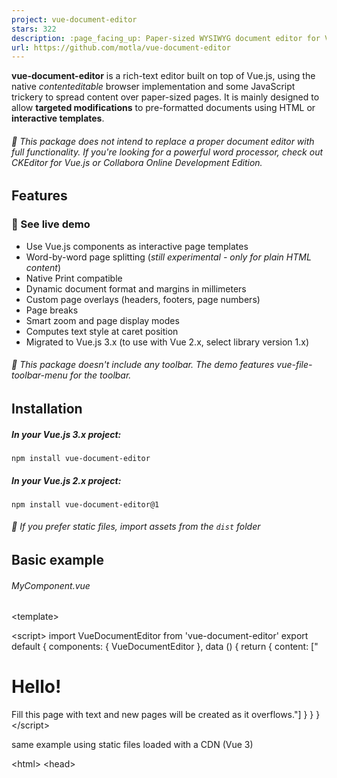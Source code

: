 ```yaml
---
project: vue-document-editor
stars: 322
description: :page_facing_up: Paper-sized WYSIWYG document editor for Vue apps
url: https://github.com/motla/vue-document-editor
---
```


**vue-document-editor** is a rich-text editor built on top of Vue.js, using the native _contenteditable_ browser implementation and some JavaScript trickery to spread content over paper-sized pages. It is mainly designed to allow **targeted modifications** to pre-formatted documents using HTML or **interactive templates**.

###### 💬 This package does not intend to replace a proper document editor with full functionality. If you're looking for a powerful word processor, check out CKEditor for Vue.js or Collabora Online Development Edition.

Features
--------

### 🚀 See live demo

-   Use Vue.js components as interactive page templates
-   Word-by-word page splitting (_still experimental - only for plain HTML content_)
-   Native Print compatible
-   Dynamic document format and margins in millimeters
-   Custom page overlays (headers, footers, page numbers)
-   Page breaks
-   Smart zoom and page display modes
-   Computes text style at caret position
-   Migrated to Vue.js 3.x (to use with Vue 2.x, select library version 1.x)

###### 💬 This package doesn't include any toolbar. The demo features vue-file-toolbar-menu for the toolbar.

Installation
------------

##### In your Vue.js 3.x project:

```
npm install vue-document-editor
```

##### In your Vue.js 2.x project:

```
npm install vue-document-editor@1
```

###### 💬 If you prefer static files, import assets from the `dist` folder

Basic example
-------------

###### MyComponent.vue

<template\>
  <div style\="font-family: Avenir, sans-serif"\>
    <vue-document-editor v-model:content\="content" /> <!-- Vue 3 syntax \-->
    <!-- <vue-document-editor :content.sync="content" /> \--> <!-- Vue 2 syntax \-->
  </div\>
</template\>

<script\>
import VueDocumentEditor from 'vue-document-editor'
export default {
  components: { VueDocumentEditor },
  data () {
    return { 
      content: \["<h1>Hello!</h1>Fill this page with text and new pages will be created as it overflows."\]
    }
  }
}
</script\>

same example using static files loaded with a CDN (Vue 3)

<html\>
<head\>
  <script src\="https://cdn.jsdelivr.net/npm/vue@3/dist/vue.global.prod.js"\></script\>
  <script src\="https://cdn.jsdelivr.net/npm/vue-document-editor@2/dist/VueDocumentEditor.umd.min.js"\></script\>
  <link href\="https://cdn.jsdelivr.net/npm/vue-document-editor@2/dist/VueDocumentEditor.css" rel\="stylesheet"\>
</head\>
<body\>
  <div id\="app"\>
    <div style\="font-family: Avenir, sans-serif"\>
      <vue-document-editor v-model:content\="content" />
    </div\>
  </div\>
  <script\>
  const app \= Vue.createApp({
    components: { VueDocumentEditor },
    data () {
      return { 
        content: \["<h1>Hello!</h1>Fill this page with text and new pages will be created as it overflows."\]
      }
    }
  }).mount('#app');
  </script\>
</body\>
</html\>

same example using static files loaded with a CDN (Vue 2)

<html\>
<head\>
  <script src\="https://cdn.jsdelivr.net/npm/vue@2/dist/vue.js"\></script\>
  <script src\="https://cdn.jsdelivr.net/npm/vue-document-editor@1/dist/VueDocumentEditor.umd.min.js"\></script\>
  <link href\="https://cdn.jsdelivr.net/npm/vue-document-editor@1/dist/VueDocumentEditor.css" rel\="stylesheet"\>
</head\>
<body\>
  <div id\="app"\>
    <div style\="font-family: Avenir, sans-serif"\>
      <vue-document-editor :content.sync\="content" />
    </div\>
  </div\>
  <script\>
  var app \= new Vue({
    el: '#app',
    components: { VueDocumentEditor },
    data () {
      return { 
        content: \["<h1>Hello!</h1>Fill this page with text and new pages will be created as it overflows."\]
      }
    }
  })
  </script\>
</body\>
</html\>

Complete example
----------------

See the Demo.vue file and the InvoiceTemplate.ce.vue file corresponding to the live demo.

API
---

For the list of props, data and styling variables: **📘 read the API**.

Known issues / limitations
--------------------------

-   **Undo / Redo**: Native undo/redo needs to be rewritten as the split mechanism modifies the HTML content at every input, so the navigator is lost. You have to implement it yourself by watching `content` updates and storing them in a stack, then restoring them. Demo.vue implements this. Also your interactive templates need to have a custom undo/redo management if their editable fields are not synced with the `content`.
-   **Performance**: For now, large texts must be divided into multiple paragraphs and large page numbers can slow down the entire document (see Issue 14).
-   **Safari print**: Safari adds print margins unless you choose a borderless paper format in the print box. This has to be done manually. I guess there is no workaround for this issue yet.
-   **Tables, images**: Image/table placement and sizing is not included. You can implement it specifically for your needs. However, table rows split fine over multiple pages.
-   **Page splitting doesn't work with Vue page templates**: This library cannot act on the content managed by Vue (like .vue page templates), because then Vue is lost and the template pages are no longer interactive. The only choice you have is writing plain HTML in the content instead of using .vue templates. You can do interactivity by using HTML elements with the attributes `contenteditable="false"` and `onclick="..."` containing your own JavaScript code.

Project development
-------------------

-   `npm run serve` compiles, serves and hot-reloads demo for development
-   `npm run build` compiles and minifies production files and demo

Licensing
---------

Copyright (c) 2020 Romain Lamothe, MIT License
